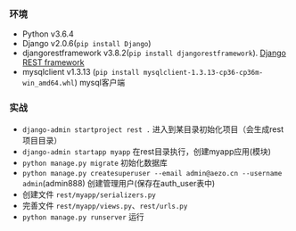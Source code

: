 ### 环境

- Python v3.6.4
- Django v2.0.6(`pip install Django`)
- djangorestframework v3.8.2(`pip install djangorestframework`). [Django REST framework](http://www.django-rest-framework.org/)
- mysqlclient v1.3.13 (`pip install mysqlclient-1.3.13-cp36-cp36m-win_amd64.whl`) mysql客户端

### 实战

- `django-admin startproject rest .` 进入到某目录初始化项目（会生成rest项目目录）
- `django-admin startapp myapp` 在rest目录执行，创建myapp应用(模块)
- `python manage.py migrate` 初始化数据库
- `python manage.py createsuperuser --email admin@aezo.cn --username admin`(admin888) 创建管理用户(保存在auth_user表中) 
- 创建文件 `rest/myapp/serializers.py`
- 完善文件 `rest/myapp/views.py`、`rest/urls.py`
- `python manage.py runserver` 运行